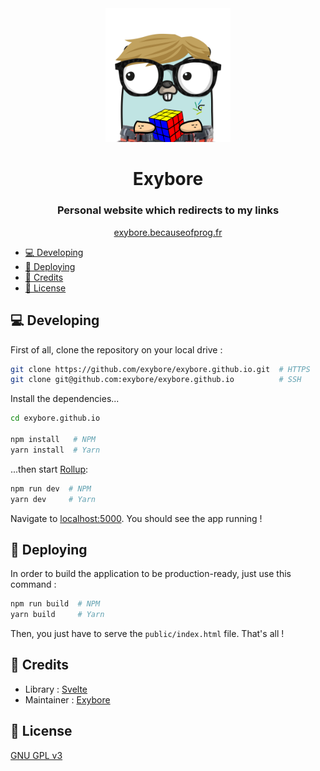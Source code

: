 <div align="center">
  <img src="public/img/avatar.png" width="200px" alt="Avatar"/>
  <h1>Exybore</h1>
  <h3>Personal website which redirects to my links</h3>
  <a href="http://exybore.becauseofprog.fr">exybore.becauseofprog.fr</a>
</div>

- [💻 Developing](#-developing)
- [🔨 Deploying](#-deploying)
- [📜 Credits](#-credits)
- [🔐 License](#-license)

## 💻 Developing

First of all, clone the repository on your local drive :

```bash
git clone https://github.com/exybore/exybore.github.io.git  # HTTPS
git clone git@github.com:exybore/exybore.github.io          # SSH
```

Install the dependencies...

```bash
cd exybore.github.io

npm install   # NPM
yarn install  # Yarn
```

...then start [Rollup](https://rollupjs.org):

```bash
npm run dev  # NPM
yarn dev     # Yarn
```

Navigate to [localhost:5000](http://localhost:5000). You should see the app running !

## 🔨 Deploying

In order to build the application to be production-ready, just use this command :

```bash
npm run build  # NPM
yarn build     # Yarn
```

Then, you just have to serve the `public/index.html` file. That's all !

## 📜 Credits

- Library : [Svelte](https://svelte.dev)
- Maintainer : [Exybore](https://github.com/exybore)

## 🔐 License

[GNU GPL v3](LICENSE)
